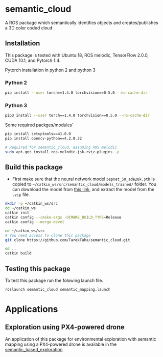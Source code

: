 # semantic_cloud
A ROS package which semantically identifies objects and creates/publishes a 3D color coded cloud

## Installation
This package is tested with Ubuntu 18, ROS melodic, TensorFlow 2.0.0, CUDA 10.1, and Pytorch 1.4.  

Pytorch installation in python 2 and python 3 
### Python 2
```sh
pip install --user torch==1.4.0 torchvision==0.5.0 --no-cache-dir
```
### Python 3
```sh
pip3 install --user torch==1.4.0 torchvision==0.5.0 --no-cache-dir
```

Some required packges/modules`
```sh
pip install setuptools==41.0.0
pip install opencv-python==4.2.0.32

# Required for semantic_cloud, assuming ROS melodic
sudo apt-get install ros-melodic-jsk-rviz-plugins -y
```


## Build this package
* First make sure that the neural network model `pspnet_50_ade20k.pth` is copied to `~/catkin_ws/src/semantic_cloud/models_trained/` folder. You can download the model from [this link](https://drive.google.com/drive/folders/1yS92J8LU2PChqqeGUxb0km3lA0yBF7tg?usp=sharing), and extract the model from the `.zip` file.

```sh
mkdir -p ~/catkin_ws/src
cd ~/catkin_ws
catkin init
catkin config --cmake-args -DCMAKE_BUILD_TYPE=Release
catkin config --merge-devel

cd ~/catkin_ws/src
# You need access to clone this package
git clone https://github.com/TarekTaha/semantic_cloud.git

cd ..
catkin build
```

## Testing this package
To test this package run the folowing launch file. 

```sh
roslaunch semantic_cloud semantic_mapping.launch
```

# Applications
## Exploration using PX4-powered drone
An application of this package for environmental exploration with semantic mapping using a PX4-powered drone is available in the [semantic_based_exploration](https://github.com/kucars/semantic_based_exploration)
